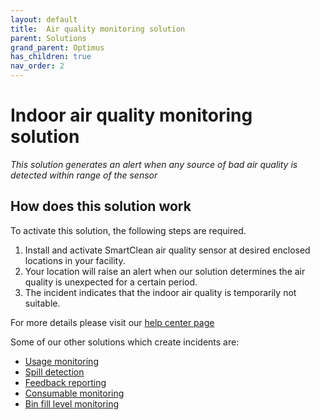 ```yaml
---
layout: default
title:  Air quality monitoring solution
parent: Solutions
grand_parent: Optimus
has_children: true
nav_order: 2
---
```

# Indoor air quality monitoring solution
*This solution generates an alert when any source of bad air quality is detected within range of the sensor*

## How does this solution work
To activate this solution, the following steps are required.

1. Install and activate SmartClean air quality sensor at desired enclosed locations in your facility.
2. Your location will raise an alert when our solution determines the air quality is unexpected for a certain period. 
3. The incident indicates that the indoor air quality is temporarily not suitable.

For more details please visit our [help center page](https://helpcenter-smartclean.webflow.io/help-installation/od-wf-1901-how-it-works)


Some of our other solutions which create incidents are:
- [Usage monitoring](/vcs_pc.html)
- [Spill detection](/vcs_wd.html)
- [Feedback reporting](/vcs_fd.html)
- [Consumable monitoring](/vcs_cmd.html)
- [Bin fill level monitoring](/vcs_bin.html)
